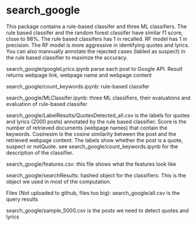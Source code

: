 # search_google

This package contains a rule-based classifer and three ML classifiers.
The rule based classifer and the random forest classifer have similar f1 score, close to 98%.
The rule based classifers has 1 in recalled. RF model has 1 in precision. The RF model is more aggressive in identifying quotes and lyrics. You can also mannually annotate the rejected cases (labled as suspect) in the rule based classifier to maximze the accuracy. 


search_google/googleLyrics.ipynb parse each post to Google API. Result returns webpage link, webpage name and webpage content
      
search_google/count_keywords.ipynb: rule-based classifer

search_google/MLClassifer.ipynb: three ML classifiers, their evaluations and evaluation of rule-based classifer

search_google/LabelResults/QuotesDetected_all.csv is the labels for quotes and lyrics (2000 posts) annotated by the rule based classifier. Score is the number of retrieved  documents (webpage names) that contain the keywords. Cosinesim is the cosine similarity between the post and the retrieved webpage content. The labels show whether the post is a quote, suspect or notQuote. see search_google/count_keywords.ipynb for the description of the classifier.


search_google/features.csv: this file shows what the features look like

search_google/searchResults: hashed object for the classifiers. This is the object we used in most of the computation.



Files (Not uploaded to github, files too big):
search_google/all.csv is the query results 

search_google/sample_5000.csv is the posts we need to detect quotes and lyrics
